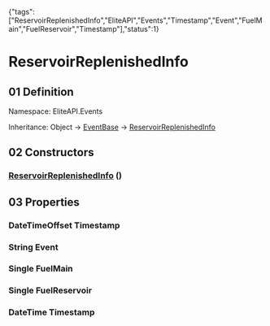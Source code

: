 {"tags":["ReservoirReplenishedInfo","EliteAPI","Events","Timestamp","Event","FuelMain","FuelReservoir","Timestamp"],"status":1}

# ReservoirReplenishedInfo

## 01 Definition

Namespace: <span class='code'>EliteAPI.Events</span>

Inheritance: <span class='code'>Object</span> → <span class='code'>[EventBase](../../EliteAPI/Events/EventBase.html)</span> → <span class='code'>[ReservoirReplenishedInfo](../../EliteAPI/Events/ReservoirReplenishedInfo.html)</span>

## 02 Constructors

### <span class='code'>[ReservoirReplenishedInfo](../../EliteAPI/Events/ReservoirReplenishedInfo.html)</span> ()

## 03 Properties

### <span class='code'>DateTimeOffset</span> Timestamp

### <span class='code'>String</span> Event

### <span class='code'>Single</span> FuelMain

### <span class='code'>Single</span> FuelReservoir

### <span class='code'>DateTime</span> Timestamp

